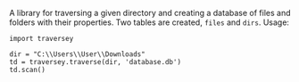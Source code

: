 A library for traversing a given directory and creating a database of files and folders with their properties. Two tables are created, `files` and `dirs`.
Usage:

```
import traversey

dir = "C:\\Users\\User\\Downloads"
td = traversey.traverse(dir, 'database.db')
td.scan()
```
